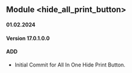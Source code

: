 ## Module <hide_all_print_button>

#### 01.02.2024
#### Version 17.0.1.0.0
#### ADD
- Initial Commit for All In One Hide Print Button.